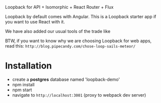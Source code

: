 Loopback for API + Isomorphic + React Router + Flux

Loopback by default comes with Angular. This is a Loopback starter app if you want to use React with it.

We have also added our usual tools of the trade like 

BTW, if you want to know why we are choosing Loopback for web apps, read this: `http://blog.pipecandy.com/chose-loop-sails-meteor/`

# Installation
- create a **postgres** database named 'loopback-demo'
- npm install
- npm start
- navigate to `http://localhost:3001` (proxy to webpack dev server)
